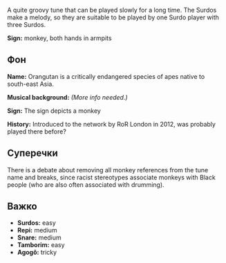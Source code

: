 A quite groovy tune that can be played slowly for a long time. The Surdos make a
melody, so they are suitable to be played by one Surdo player with three Surdos.

**Sign:** monkey, both hands in armpits

## Фон

**Name:** Orangutan is a critically endangered species of apes native to
south-east Asia.

**Musical background:** *(More info needed.)*

**Sign:** The sign depicts a monkey

**History:** Introduced to the network by RoR London in 2012, was probably
played there before?

## Суперечки

There is a debate about removing all monkey references from the tune name and
breaks, since racist stereotypes associate monkeys with Black people (who are
also often associated with drumming).

## Важко

* **Surdos:** easy
* **Repi:** medium
* **Snare:** medium
* **Tamborim:** easy
* **Agogô:** tricky
